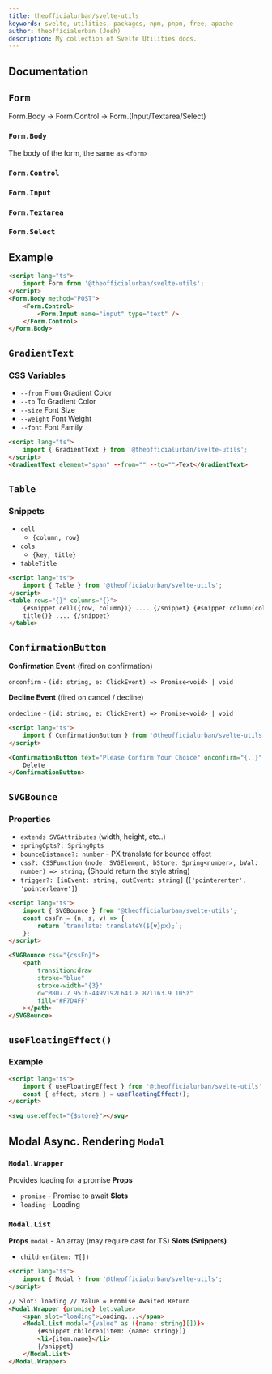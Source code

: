 ```yaml
---
title: theofficialurban/svelte-utils
keywords: svelte, utilities, packages, npm, pnpm, free, apache
author: theofficialurban (Josh)
description: My collection of Svelte Utilities docs.
---
```


## Documentation

## `Form`

Form.Body -> Form.Control -> Form.(Input/Textarea/Select)

### `Form.Body`

The body of the form, the same as `<form>`

### `Form.Control`

### `Form.Input`

### `Form.Textarea`

### `Form.Select`

## Example

```html
<script lang="ts">
	import Form from '@theofficialurban/svelte-utils';
</script>
<Form.Body method="POST">
	<Form.Control>
		<Form.Input name="input" type="text" />
	</Form.Control>
</Form.Body>
```

## `GradientText`

### CSS Variables

- `--from` From Gradient Color
- `--to` To Gradient Color
- `--size` Font Size
- `--weight` Font Weight
- `--font` Font Family

```html
<script lang="ts">
	import { GradientText } from '@theofficialurban/svelte-utils';
</script>
<GradientText element="span" --from="" --to="">Text</GradientText>
```

## `Table`

### Snippets

- `cell`
  - `{column, row}`
- `cols`
  - `{key, title}`
- `tableTitle`

```html
<script lang="ts">
	import { Table } from '@theofficialurban/svelte-utils';
</script>
<table rows="{}" columns="{}">
	{#snippet cell({row, column})} .... {/snippet} {#snippet column(col)} .... {/snippet} {#snippet
	title()} .... {/snippet}
</table>
```

## `ConfirmationButton`

**Confirmation Event** (fired on confirmation)

`onconfirm` - `(id: string, e: ClickEvent) => Promise<void> | void`

**Decline Event** (fired on cancel / decline)

`ondecline` - `(id: string, e: ClickEvent) => Promise<void> | void`

```html
<script lang="ts">
	import { ConfirmationButton } from '@theofficialurban/svelte-utils';
</script>

<ConfirmationButton text="Please Confirm Your Choice" onconfirm="{..}" ondecline="{..}">
	Delete
</ConfirmationButton>
```

## `SVGBounce`

### Properties

- `extends SVGAttributes` (width, height, etc..)
- `springOpts?: SpringOpts`
- `bounceDistance?: number` - PX translate for bounce effect
- `css?: CSSFunction` `(node: SVGElement, bStore: Spring<number>, bVal: number) => string;` (Should return the style string)
- `trigger?: [inEvent: string, outEvent: string]` (`['pointerenter', 'pointerleave']`)

```html
<script lang="ts">
	import { SVGBounce } from '@theofficialurban/svelte-utils';
	const cssFn = (n, s, v) => {
		return `translate: translateY(${v}px);`;
	};
</script>

<SVGBounce css="{cssFn}">
	<path
		transition:draw
		stroke="blue"
		stroke-width="{3}"
		d="M807.7 951h-449V192L643.8 87l163.9 105z"
		fill="#F7D4FF"
	></path>
</SVGBounce>
```

## `useFloatingEffect()`

### Example

```html
<script lang="ts">
	import { useFloatingEffect } from '@theofficialurban/svelte-utils';
	const { effect, store } = useFloatingEffect();
</script>

<svg use:effect="{$store}"></svg>
```

## Modal Async. Rendering `Modal`

### `Modal.Wrapper`

Provides loading for a promise
**Props**

- `promise` - Promise to await
  **Slots**
- `loading` - Loading

### `Modal.List`

**Props**
`modal` - An array (may require cast for TS)
**Slots (Snippets)**

- `children(item: T[])`

```html
<script lang="ts">
	import { Modal } from '@theofficialurban/svelte-utils';
</script>

// Slot: loading // Value = Promise Awaited Return
<Modal.Wrapper {promise} let:value>
	<span slot="loading">Loading....</span>
	<Modal.List modal="{value" as ({name: string}[])}>
		{#snippet children(item: {name: string})}
		<li>{item.name}</li>
		{/snippet}
	</Modal.List>
</Modal.Wrapper>
```
